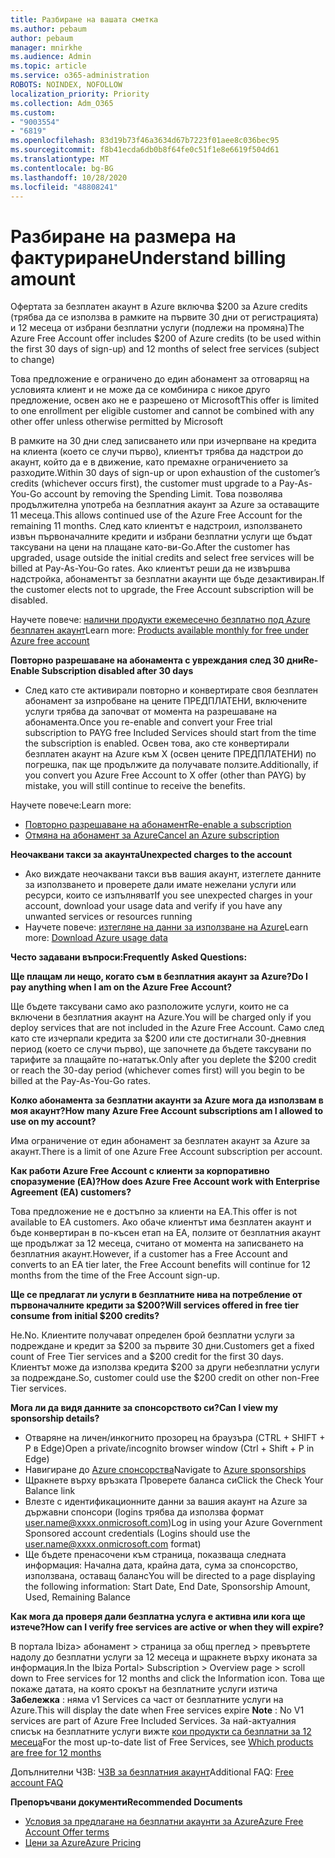 ```yaml
---
title: Разбиране на вашата сметка
ms.author: pebaum
author: pebaum
manager: mnirkhe
ms.audience: Admin
ms.topic: article
ms.service: o365-administration
ROBOTS: NOINDEX, NOFOLLOW
localization_priority: Priority
ms.collection: Adm_O365
ms.custom:
- "9003554"
- "6819"
ms.openlocfilehash: 83d19b73f46a3634d67b7223f01aee8c036bec95
ms.sourcegitcommit: f8b41ecda6db0b8f64fe0c51f1e8e6619f504d61
ms.translationtype: MT
ms.contentlocale: bg-BG
ms.lasthandoff: 10/28/2020
ms.locfileid: "48808241"
---
```

# <a name="understand-billing-amount"></a><span data-ttu-id="92783-102">Разбиране на размера на фактуриране</span><span class="sxs-lookup"><span data-stu-id="92783-102">Understand billing amount</span></span>

<span data-ttu-id="92783-103">Офертата за безплатен акаунт в Azure включва $200 за Azure credits (трябва да се използва в рамките на първите 30 дни от регистрацията) и 12 месеца от избрани безплатни услуги (подлежи на промяна)</span><span class="sxs-lookup"><span data-stu-id="92783-103">The Azure Free Account offer includes $200 of Azure credits (to be used within the first 30 days of sign-up) and 12 months of select free services (subject to change)</span></span>

<span data-ttu-id="92783-104">Това предложение е ограничено до един абонамент за отговарящ на условията клиент и не може да се комбинира с никое друго предложение, освен ако не е разрешено от Microsoft</span><span class="sxs-lookup"><span data-stu-id="92783-104">This offer is limited to one enrollment per eligible customer and cannot be combined with any other offer unless otherwise permitted by Microsoft</span></span>

<span data-ttu-id="92783-105">В рамките на 30 дни след записването или при изчерпване на кредита на клиента (което се случи първо), клиентът трябва да надстрои до акаунт, който да е в движение, като премахне ограничението за разходите.</span><span class="sxs-lookup"><span data-stu-id="92783-105">Within 30 days of sign-up or upon exhaustion of the customer’s credits (whichever occurs first), the customer must upgrade to a Pay-As-You-Go account by removing the Spending Limit.</span></span> <span data-ttu-id="92783-106">Това позволява продължителна употреба на безплатния акаунт за Azure за оставащите 11 месеца.</span><span class="sxs-lookup"><span data-stu-id="92783-106">This allows continued use of the Azure Free Account for the remaining 11 months.</span></span> <span data-ttu-id="92783-107">След като клиентът е надстроил, използването извън първоначалните кредити и избрани безплатни услуги ще бъдат таксувани на цени на плащане като-ви-Go.</span><span class="sxs-lookup"><span data-stu-id="92783-107">After the customer has upgraded, usage outside the initial credits and select free services will be billed at Pay-As-You-Go rates.</span></span> <span data-ttu-id="92783-108">Ако клиентът реши да не извършва надстройка, абонаментът за безплатни акаунти ще бъде дезактивиран.</span><span class="sxs-lookup"><span data-stu-id="92783-108">If the customer elects not to upgrade, the Free Account subscription will be disabled.</span></span>

<span data-ttu-id="92783-109">Научете повече: [налични продукти ежемесечно безплатно под Azure безплатен акаунт](https://azure.microsoft.com/free/free-account-faq/)</span><span class="sxs-lookup"><span data-stu-id="92783-109">Learn more: [Products available monthly for free under Azure free account](https://azure.microsoft.com/free/free-account-faq/)</span></span>

<span data-ttu-id="92783-110">**Повторно разрешаване на абонамента с увреждания след 30 дни**</span><span class="sxs-lookup"><span data-stu-id="92783-110">**Re-Enable Subscription disabled after 30 days**</span></span>

- <span data-ttu-id="92783-111">След като сте активирали повторно и конвертирате своя безплатен абонамент за изпробване на цените ПРЕДПЛАТЕНИ, включените услуги трябва да започват от момента на разрешаване на абонамента.</span><span class="sxs-lookup"><span data-stu-id="92783-111">Once you re-enable and convert your Free trial subscription to PAYG free Included Services should start from the time the subscription is enabled.</span></span> <span data-ttu-id="92783-112">Освен това, ако сте конвертирали безплатен акаунт на Azure към X (освен цените ПРЕДПЛАТЕНИ) по погрешка, пак ще продължите да получавате ползите.</span><span class="sxs-lookup"><span data-stu-id="92783-112">Additionally, if you convert you Azure Free Account to X offer (other than PAYG) by mistake, you will still continue to receive the benefits.</span></span>

<span data-ttu-id="92783-113">Научете повече:</span><span class="sxs-lookup"><span data-stu-id="92783-113">Learn more:</span></span> 
- [<span data-ttu-id="92783-114">Повторно разрешаване на абонамент</span><span class="sxs-lookup"><span data-stu-id="92783-114">Re-enable a subscription</span></span>](https://docs.microsoft.com/azure/billing/billing-subscription-become-disable?WT.mc_id=Portal-Microsoft_Azure_Support)
- [<span data-ttu-id="92783-115">Отмяна на абонамент за Azure</span><span class="sxs-lookup"><span data-stu-id="92783-115">Cancel an Azure subscription</span></span>](https://docs.microsoft.com/azure/billing/billing-how-to-cancel-azure-subscription?WT.mc_id=Portal-Microsoft_Azure_Support)

<span data-ttu-id="92783-116">**Неочаквани такси за акаунта**</span><span class="sxs-lookup"><span data-stu-id="92783-116">**Unexpected charges to the account**</span></span>

- <span data-ttu-id="92783-117">Ако виждате неочаквани такси във вашия акаунт, изтеглете данните за използването и проверете дали имате нежелани услуги или ресурси, които се изпълняват</span><span class="sxs-lookup"><span data-stu-id="92783-117">If you see unexpected charges in your account, download your usage data and verify if you have any unwanted services or resources running</span></span>
- <span data-ttu-id="92783-118">Научете повече: [изтегляне на данни за използване на Azure](https://docs.microsoft.com/azure/billing/billing-download-azure-invoice-daily-usage-date?WT.mc_id=Portal-Microsoft_Azure_Support#download-usage)</span><span class="sxs-lookup"><span data-stu-id="92783-118">Learn more: [Download Azure usage data](https://docs.microsoft.com/azure/billing/billing-download-azure-invoice-daily-usage-date?WT.mc_id=Portal-Microsoft_Azure_Support#download-usage)</span></span>

<span data-ttu-id="92783-119">**Често задавани въпроси:**</span><span class="sxs-lookup"><span data-stu-id="92783-119">**Frequently Asked Questions:**</span></span>

<span data-ttu-id="92783-120">**Ще плащам ли нещо, когато съм в безплатния акаунт за Azure?**</span><span class="sxs-lookup"><span data-stu-id="92783-120">**Do I pay anything when I am on the Azure Free Account?**</span></span>

<span data-ttu-id="92783-121">Ще бъдете таксувани само ако разположите услуги, които не са включени в безплатния акаунт на Azure.</span><span class="sxs-lookup"><span data-stu-id="92783-121">You will be charged only if you deploy services that are not included in the Azure Free Account.</span></span> <span data-ttu-id="92783-122">Само след като сте изчерпали кредита за $200 или сте достигнали 30-дневния период (което се случи първо), ще започнете да бъдете таксувани по тарифите за плащайте по-нататък.</span><span class="sxs-lookup"><span data-stu-id="92783-122">Only after you deplete the $200 credit or reach the 30-day period (whichever comes first) will you begin to be billed at the Pay-As-You-Go rates.</span></span>

<span data-ttu-id="92783-123">**Колко абонамента за безплатни акаунти за Azure мога да използвам в моя акаунт?**</span><span class="sxs-lookup"><span data-stu-id="92783-123">**How many Azure Free Account subscriptions am I allowed to use on my account?**</span></span>  

<span data-ttu-id="92783-124">Има ограничение от един абонамент за безплатен акаунт за Azure за акаунт.</span><span class="sxs-lookup"><span data-stu-id="92783-124">There is a limit of one Azure Free Account subscription per account.</span></span>

<span data-ttu-id="92783-125">**Как работи Azure Free Account с клиенти за корпоративно споразумение (EA)?**</span><span class="sxs-lookup"><span data-stu-id="92783-125">**How does Azure Free Account work with Enterprise Agreement (EA) customers?**</span></span>  

<span data-ttu-id="92783-126">Това предложение не е достъпно за клиенти на EA.</span><span class="sxs-lookup"><span data-stu-id="92783-126">This offer is not available to EA customers.</span></span> <span data-ttu-id="92783-127">Ако обаче клиентът има безплатен акаунт и бъде конвертиран в по-късен етап на EA, ползите от безплатния акаунт ще продължат за 12 месеца, считано от момента на записването на безплатния акаунт.</span><span class="sxs-lookup"><span data-stu-id="92783-127">However, if a customer has a Free Account and converts to an EA tier later, the Free Account benefits will continue for 12 months from the time of the Free Account sign-up.</span></span>

<span data-ttu-id="92783-128">**Ще се предлагат ли услуги в безплатните нива на потребление от първоначалните кредити за $200?**</span><span class="sxs-lookup"><span data-stu-id="92783-128">**Will services offered in free tier consume from initial $200 credits?**</span></span>  

<span data-ttu-id="92783-129">Не.</span><span class="sxs-lookup"><span data-stu-id="92783-129">No.</span></span> <span data-ttu-id="92783-130">Клиентите получават определен брой безплатни услуги за подреждане и кредит за $200 за първите 30 дни.</span><span class="sxs-lookup"><span data-stu-id="92783-130">Customers get a fixed count of Free Tier services and a $200 credit for the first 30 days.</span></span> <span data-ttu-id="92783-131">Клиентът може да използва кредита $200 за други небезплатни услуги за подреждане.</span><span class="sxs-lookup"><span data-stu-id="92783-131">So, customer could use the $200 credit on other non-Free Tier services.</span></span>

<span data-ttu-id="92783-132">**Мога ли да видя данните за спонсорството си?**</span><span class="sxs-lookup"><span data-stu-id="92783-132">**Can I view my sponsorship details?**</span></span>

- <span data-ttu-id="92783-133">Отваряне на личен/инкогнито прозорец на браузъра (CTRL + SHIFT + P в Edge)</span><span class="sxs-lookup"><span data-stu-id="92783-133">Open a private/incognito browser window (Ctrl + Shift + P in Edge)</span></span>
- <span data-ttu-id="92783-134">Навигиране до [Azure спонсорства](http://www.microsoftazuresponsorships.com/)</span><span class="sxs-lookup"><span data-stu-id="92783-134">Navigate to [Azure sponsorships](http://www.microsoftazuresponsorships.com/)</span></span>
- <span data-ttu-id="92783-135">Щракнете върху връзката Проверете баланса си</span><span class="sxs-lookup"><span data-stu-id="92783-135">Click the Check Your Balance link</span></span>
- <span data-ttu-id="92783-136">Влезте с идентификационните данни за вашия акаунт на Azure за държавни спонсори (logins трябва да използва формат user.name@xxxx.onmicrosoft.com)</span><span class="sxs-lookup"><span data-stu-id="92783-136">Log in using your Azure Government Sponsored account credentials (Logins should use the user.name@xxxx.onmicrosoft.com format)</span></span>
- <span data-ttu-id="92783-137">Ще бъдете пренасочени към страница, показваща следната информация: Начална дата, крайна дата, сума за спонсорство, използвана, оставащ баланс</span><span class="sxs-lookup"><span data-stu-id="92783-137">You will be directed to a page displaying the following information: Start Date, End Date, Sponsorship Amount, Used, Remaining Balance</span></span>

<span data-ttu-id="92783-138">**Как мога да проверя дали безплатна услуга е активна или кога ще изтече?**</span><span class="sxs-lookup"><span data-stu-id="92783-138">**How can I verify free services are active or when they will expire?**</span></span>

<span data-ttu-id="92783-139">В портала Ibiza> абонамент > страница за общ преглед > превъртете надолу до безплатни услуги за 12 месеца и щракнете върху иконата за информация.</span><span class="sxs-lookup"><span data-stu-id="92783-139">In the Ibiza Portal> Subscription > Overview page > scroll down to Free services for 12 months and click the Information icon.</span></span> <span data-ttu-id="92783-140">Това ще покаже датата, на която срокът на безплатните услуги изтича **Забележка** : няма v1 Services са част от безплатните услуги на Azure.</span><span class="sxs-lookup"><span data-stu-id="92783-140">This will display the date when Free services expire **Note** : No V1 services are part of Azure Free Included Services.</span></span> <span data-ttu-id="92783-141">За най-актуалния списък на безплатните услуги вижте [кои продукти са безплатни за 12 месеца](http://www.microsoftazuresponsorships.com/)</span><span class="sxs-lookup"><span data-stu-id="92783-141">For the most up-to-date list of Free Services, see [Which products are free for 12 months](http://www.microsoftazuresponsorships.com/)</span></span>

<span data-ttu-id="92783-142">Допълнителни ЧЗВ: [ЧЗВ за безплатния акаунт](https://azure.microsoft.com/free/free-account-faq/)</span><span class="sxs-lookup"><span data-stu-id="92783-142">Additional FAQ: [Free account FAQ](https://azure.microsoft.com/free/free-account-faq/)</span></span>

<span data-ttu-id="92783-143">**Препоръчвани документи**</span><span class="sxs-lookup"><span data-stu-id="92783-143">**Recommended Documents**</span></span>

- [<span data-ttu-id="92783-144">Условия за предлагане на безплатни акаунти за Azure</span><span class="sxs-lookup"><span data-stu-id="92783-144">Azure Free Account Offer terms</span></span>](https://azure.microsoft.com/offers/ms-azr-0044p/)
- [<span data-ttu-id="92783-145">Цени за Azure</span><span class="sxs-lookup"><span data-stu-id="92783-145">Azure Pricing</span></span>](https://azure.microsoft.com/pricing/)